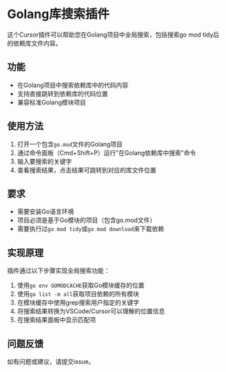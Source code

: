 # Golang库搜索插件

这个Cursor插件可以帮助您在Golang项目中全局搜索，包括搜索go mod tidy后的依赖库文件内容。

## 功能

- 在Golang项目中搜索依赖库中的代码内容
- 支持直接跳转到依赖库的代码位置
- 兼容标准Golang模块项目

## 使用方法

1. 打开一个包含`go.mod`文件的Golang项目
2. 通过命令面板（Cmd+Shift+P）运行"在Golang依赖库中搜索"命令
3. 输入要搜索的关键字
4. 查看搜索结果，点击结果可跳转到对应的库文件位置

## 要求

- 需要安装Go语言环境
- 项目必须是基于Go模块的项目（包含go.mod文件）
- 需要执行过`go mod tidy`或`go mod download`来下载依赖

## 实现原理

插件通过以下步骤实现全局搜索功能：

1. 使用`go env GOMODCACHE`获取Go模块缓存的位置
2. 使用`go list -m all`获取项目依赖的所有模块
3. 在模块缓存中使用grep搜索用户指定的关键字
4. 将搜索结果转换为VSCode/Cursor可以理解的位置信息
5. 在搜索结果面板中显示匹配项

## 问题反馈

如有问题或建议，请提交issue。 